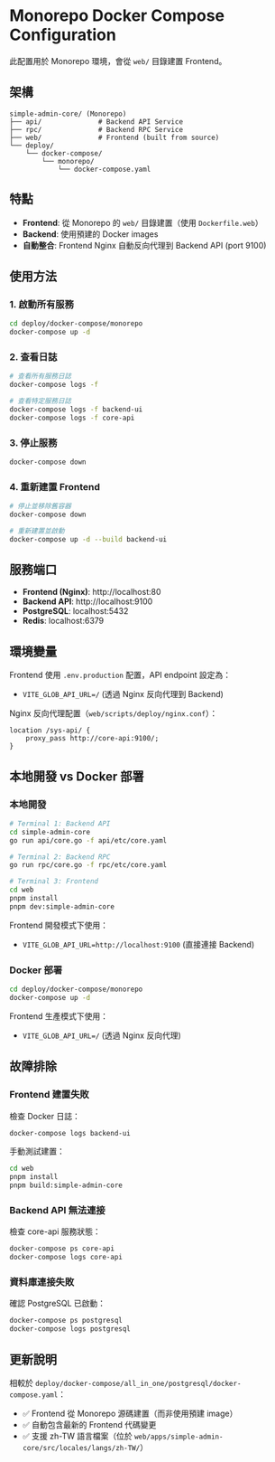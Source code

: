 # Monorepo Docker Compose Configuration

此配置用於 Monorepo 環境，會從 `web/` 目錄建置 Frontend。

## 架構

```
simple-admin-core/ (Monorepo)
├── api/              # Backend API Service
├── rpc/              # Backend RPC Service
├── web/              # Frontend (built from source)
└── deploy/
    └── docker-compose/
        └── monorepo/
            └── docker-compose.yaml
```

## 特點

- **Frontend**: 從 Monorepo 的 `web/` 目錄建置（使用 `Dockerfile.web`）
- **Backend**: 使用預建的 Docker images
- **自動整合**: Frontend Nginx 自動反向代理到 Backend API (port 9100)

## 使用方法

### 1. 啟動所有服務

```bash
cd deploy/docker-compose/monorepo
docker-compose up -d
```

### 2. 查看日誌

```bash
# 查看所有服務日誌
docker-compose logs -f

# 查看特定服務日誌
docker-compose logs -f backend-ui
docker-compose logs -f core-api
```

### 3. 停止服務

```bash
docker-compose down
```

### 4. 重新建置 Frontend

```bash
# 停止並移除舊容器
docker-compose down

# 重新建置並啟動
docker-compose up -d --build backend-ui
```

## 服務端口

- **Frontend (Nginx)**: http://localhost:80
- **Backend API**: http://localhost:9100
- **PostgreSQL**: localhost:5432
- **Redis**: localhost:6379

## 環境變量

Frontend 使用 `.env.production` 配置，API endpoint 設定為：
- `VITE_GLOB_API_URL=/` (透過 Nginx 反向代理到 Backend)

Nginx 反向代理配置（`web/scripts/deploy/nginx.conf`）：
```nginx
location /sys-api/ {
    proxy_pass http://core-api:9100/;
}
```

## 本地開發 vs Docker 部署

### 本地開發
```bash
# Terminal 1: Backend API
cd simple-admin-core
go run api/core.go -f api/etc/core.yaml

# Terminal 2: Backend RPC
go run rpc/core.go -f rpc/etc/core.yaml

# Terminal 3: Frontend
cd web
pnpm install
pnpm dev:simple-admin-core
```

Frontend 開發模式下使用：
- `VITE_GLOB_API_URL=http://localhost:9100` (直接連接 Backend)

### Docker 部署
```bash
cd deploy/docker-compose/monorepo
docker-compose up -d
```

Frontend 生產模式下使用：
- `VITE_GLOB_API_URL=/` (透過 Nginx 反向代理)

## 故障排除

### Frontend 建置失敗

檢查 Docker 日誌：
```bash
docker-compose logs backend-ui
```

手動測試建置：
```bash
cd web
pnpm install
pnpm build:simple-admin-core
```

### Backend API 無法連接

檢查 core-api 服務狀態：
```bash
docker-compose ps core-api
docker-compose logs core-api
```

### 資料庫連接失敗

確認 PostgreSQL 已啟動：
```bash
docker-compose ps postgresql
docker-compose logs postgresql
```

## 更新說明

相較於 `deploy/docker-compose/all_in_one/postgresql/docker-compose.yaml`：
- ✅ Frontend 從 Monorepo 源碼建置（而非使用預建 image）
- ✅ 自動包含最新的 Frontend 代碼變更
- ✅ 支援 zh-TW 語言檔案（位於 `web/apps/simple-admin-core/src/locales/langs/zh-TW/`）
